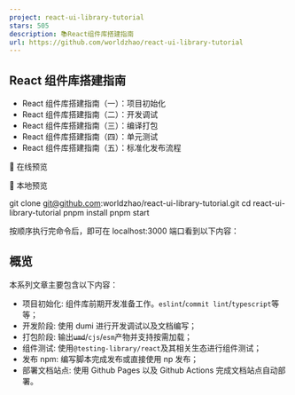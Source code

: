 ```yaml
---
project: react-ui-library-tutorial
stars: 505
description: 📚React组件库搭建指南
url: https://github.com/worldzhao/react-ui-library-tutorial
---
```


React 组件库搭建指南
-------------

-   React 组件库搭建指南（一）：项目初始化
-   React 组件库搭建指南（二）：开发调试
-   React 组件库搭建指南（三）：编译打包
-   React 组件库搭建指南（四）：单元测试
-   React 组件库搭建指南（五）：标准化发布流程

🚀 在线预览

🚆 本地预览

git clone git@github.com:worldzhao/react-ui-library-tutorial.git
cd react-ui-library-tutorial
pnpm install
pnpm start

按顺序执行完命令后，即可在 localhost:3000 端口看到以下内容：

概览
--

本系列文章主要包含以下内容：

-   项目初始化: 组件库前期开发准备工作。`eslint`/`commit lint`/`typescript`等等；
-   开发阶段: 使用 dumi 进行开发调试以及文档编写；
-   打包阶段: 输出~~`umd`~~/`cjs`/`esm`产物并支持按需加载；
-   组件测试: 使用`@testing-library/react`及其相关生态进行组件测试；
-   发布 npm: 编写脚本完成发布或直接使用 np 发布；
-   部署文档站点: 使用 Github Pages 以及 Github Actions 完成文档站点自动部署。
